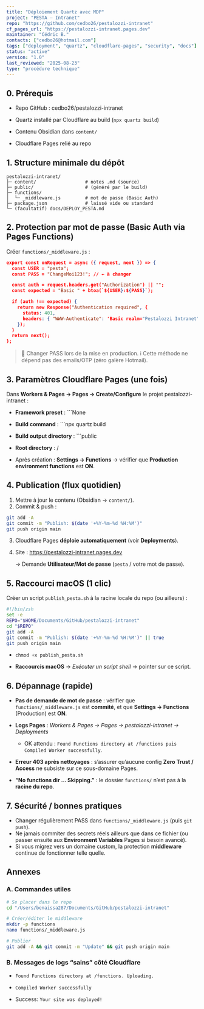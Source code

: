 ```yaml
---
title: "Déploiement Quartz avec MDP"
project: "PESTA — Intranet"
repo: "https://github.com/cedbo26/pestalozzi-intranet"
cf_pages_url: "https://pestalozzi-intranet.pages.dev"
maintainer: "Cédric B."
contacts: ["cedbo26@hotmail.com"]
tags: ["deployment", "quartz", "cloudflare-pages", "security", "docs"]
status: "active"
version: "1.0"
last_reviewed: "2025-08-23"
type: "procédure technique"
---
```


## 0. Prérequis

- Repo GitHub : cedbo26/pestalozzi-intranet
    
- Quartz installé par Cloudflare au build (```npx quartz build```)
    
- Contenu Obsidian dans ```content/```
    
- Cloudflare Pages relié au repo


## 1. Structure minimale du dépôt

```
pestalozzi-intranet/
├─ content/                  # notes .md (source)
├─ public/                   # (généré par le build)
├─ functions/
│  └─ _middleware.js         # mot de passe (Basic Auth)
├─ package.json              # laissé vide ou standard
└─ (facultatif) docs/DEPLOY_PESTA.md
```

## 2. Protection par mot de passe (Basic Auth via Pages Functions)

Créer ```functions/_middleware.js``` :

```json
export const onRequest = async ({ request, next }) => {
  const USER = "pesta";
  const PASS = "ChangeMoi123!"; // ← à changer

  const auth = request.headers.get("Authorization") || "";
  const expected = "Basic " + btoa(`${USER}:${PASS}`);

  if (auth !== expected) {
    return new Response("Authentication required", {
      status: 401,
      headers: { "WWW-Authenticate": 'Basic realm="Pestalozzi Intranet"' }
    });
  }
  return next();
};
```

> 🔐 Changer PASS lors de la mise en production.
> ℹ️ Cette méthode ne dépend pas des emails/OTP (zéro galère Hotmail).


## 3. Paramètres Cloudflare Pages (une fois)


Dans **Workers & Pages → Pages → Create/Configure** le projet pestalozzi-intranet :

- **Framework preset** : ```None
    
- **Build command** : ```npx quartz build
    
- **Build output directory** : ```public
    
- **Root directory** : /
    
- Après création : **Settings → Functions** → vérifier que **Production environment functions** est **ON**.

## 4. Publication (flux quotidien)

1. Mettre à jour le contenu (Obsidian → ```content/```).
2. Commit & push :

```bash
git add -A
git commit -m "Publish: $(date '+%Y-%m-%d %H:%M')"
git push origin main
```

3. Cloudflare Pages **déploie automatiquement** (voir **Deployments**).
    
4. Site : https://pestalozzi-intranet.pages.dev
    
    → Demande **Utilisateur/Mot de passe** (```pesta``` / votre mot de passe).


## 5. Raccourci macOS (1 clic)

Créer un script ```publish_pesta.sh``` à la racine locale du repo (ou ailleurs) :

```bash
#!/bin/zsh
set -e
REPO="$HOME/Documents/GitHub/pestalozzi-intranet"
cd "$REPO"
git add -A
git commit -m "Publish: $(date '+%Y-%m-%d %H:%M')" || true
git push origin main
```

- ```chmod +x publish_pesta.sh```
    
- **Raccourcis macOS** → _Exécuter un script shell_ → pointer sur ce script.

## 6. Dépannage (rapide)

- **Pas de demande de mot de passe** : vérifier que ```functions/_middleware.js``` est **commité**, et que **Settings → Functions** (Production) est **ON**.
    
- **Logs Pages** : _Workers & Pages → Pages → pestalozzi-intranet → Deployments_
    
    - OK attendu : ```Found Functions directory at /functions puis Compiled Worker successfully```.
    
- **Erreur 403 après nettoyages** : s’assurer qu’aucune config **Zero Trust / Access** ne subsiste sur ce sous-domaine Pages.
    
- **“No functions dir … Skipping.”** : le dossier ```functions/``` n’est pas à la **racine du repo**.
  
## 7. Sécurité / bonnes pratiques

- Changer régulièrement PASS dans ```functions/_middleware.js``` (puis ```git push```).
- Ne jamais commiter des secrets réels ailleurs que dans ce fichier (ou passer ensuite aux **Environment Variables** Pages si besoin avancé).
- Si vous migrez vers un domaine custom, la protection **middleware** continue de fonctionner telle quelle.

## Annexes

### A. Commandes utiles
```bash
# Se placer dans le repo
cd "/Users/benaissa287/Documents/GitHub/pestalozzi-intranet"

# Créer/éditer le middleware
mkdir -p functions
nano functions/_middleware.js

# Publier
git add -A && git commit -m "Update" && git push origin main
```

### B. Messages de logs “sains” côté Cloudflare

- ```Found Functions directory at /functions. Uploading.```
    
- ```Compiled Worker successfully```
    
- Success: ```Your site was deployed!```

